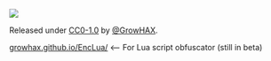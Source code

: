 ![](https://komarev.com/ghpvc/?username=GrowHax&style=flat-square)

Released under [CC0-1.0](/LICENSE) by [@GrowHAX]([[https://github.com/Growhax](https://github.com/GrowHax/GrowPai/blob/main/LICENSE)](https://github.com/GrowHax)).


[growhax.github.io/EncLua/](https://growhax.github.io/EncLua) <-- For Lua script obfuscator (still in beta)

